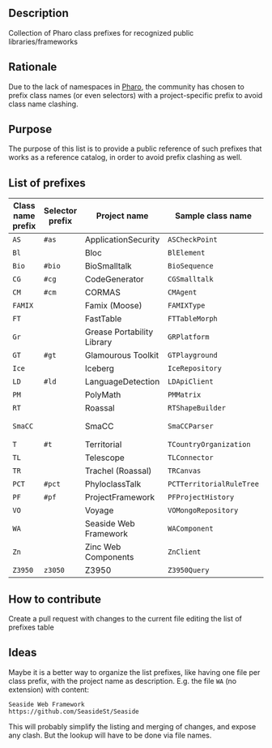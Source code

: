 ## Description
Collection of Pharo class prefixes for recognized public libraries/frameworks

## Rationale
Due to the lack of namespaces in [Pharo](https://pharo.org), the community has chosen to prefix class names (or even selectors) with a project-specific prefix to avoid class name clashing. 

## Purpose
The purpose of this list is to provide a public reference of such prefixes that works as a reference catalog, in order to avoid prefix clashing as well.

## List of prefixes

| Class name prefix | Selector prefix | Project name | Sample class name | Project/Repository URI | Other |
| ----------------- | --------------- | ------------ | ----------------- | ---------------------- | ----- |
| `AS` | `#as` | ApplicationSecurity | `ASCheckPoint` | https://github.com/hernanmd/ApplicationSecurity | |
| `Bl` | | Bloc | `BlElement` | https://github.com/pharo-graphics/Bloc | |
| `Bio` | `#bio` | BioSmalltalk | `BioSequence` | https://github.com/hernanmd/BioSmalltalk | |
| `CG` | `#cg` | CodeGenerator | `CGSmalltalk` | https://github.com/hernanmd/CodeGenerator | |
| `CM` | `#cm` | CORMAS | `CMAgent` | https://github.com/cormas/cormas | |
| `FAMIX` | | Famix (Moose) | `FAMIXType` | https://github.com/moosetechnology/Moose | |
| `FT` | | FastTable | `FTTableMorph` | | |
| `Gr` | | Grease Portability Library | `GRPlatform` | 
| `GT` | `#gt` | Glamourous Toolkit | `GTPlayground` | https://github.com/feenkcom/gtoolkit | |
| `Ice` | | Iceberg | `IceRepository` | https://github.com/pharo-vcs/iceberg | |
| `LD` | `#ld` | LanguageDetection | `LDApiClient` | https://github.com/hernanmd/LanguageDetection | |
| `PM` | | PolyMath | `PMMatrix` | https://github.com/PolyMathOrg/PolyMath | |
| `RT` | | Roassal | `RTShapeBuilder` | https://github.com/ObjectProfile/Roassal2 | |
| `SmaCC` | | SmaCC | `SmaCCParser` | https://github.com/SmaCCRefactoring/SmaCC/tree/master/SmaCC-Runtime.package | |
| `T` | `#t` | Territorial | `TCountryOrganization` | https://github.com/hernanmd/Territorial | |
| `TL` | | Telescope | `TLConnector` | https://github.com/TelescopeSt/Telescope | |
| `TR` | | Trachel (Roassal) | `TRCanvas` | https://github.com/ObjectProfile/Roassal2 | |
| `PCT` | `#pct` | PhyloclassTalk | `PCTTerritorialRuleTree` | http://phyloclasstalk.github.io/ | |
| `PF` | `#pf` | ProjectFramework | `PFProjectHistory` | https://github.com/hernanmd/ProjectFramework | |
| `VO` | | Voyage | `VOMongoRepository` | https://github.com/pharo-nosql/voyage | |
| `WA` |  | Seaside Web Framework | `WAComponent` | https://github.com/SeasideSt/Seaside | |
| `Zn` |  | Zinc Web Components | `ZnClient` | https://github.com/svenvc/zinc | |
| `Z3950` | `z3050` | Z3950 | `Z3950Query` | https://github.com/hernanmd/Z3950 | |

## How to contribute
Create a pull request with changes to the current file editing the list of prefixes table


## Ideas
Maybe it is a better way to organize the list prefixes, like having one file per class prefix, with the project name as description.
E.g. the file `WA` (no extension) with content:
```
Seaside Web Framework
https://github.com/SeasideSt/Seaside
```

This will probably simplify the listing and merging of changes, and expose any clash. But the lookup will have to be done via file names.




